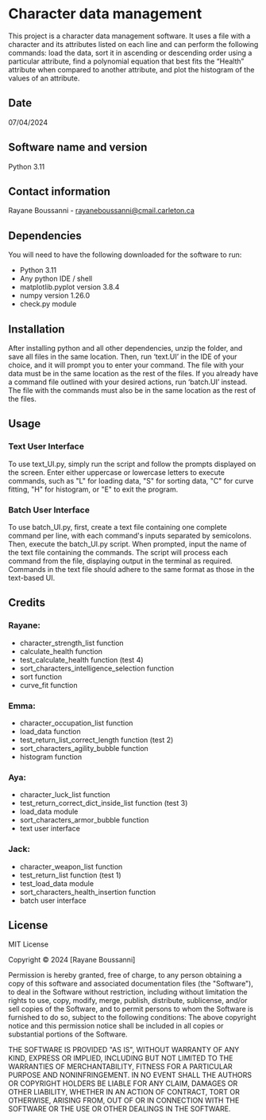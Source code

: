 # **Character data management**
This project is a character data management software. It uses a file with a character and its attributes listed on each line and can perform the following commands: load the data, sort it in ascending or descending order using a particular attribute, find a polynomial equation that best fits the “Health” attribute when compared to another attribute, and plot the histogram of the values of an attribute.

## Date
07/04/2024

## Software name and version
Python 3.11

## Contact information
Rayane Boussanni - rayaneboussanni@cmail.carleton.ca

## Dependencies
You will need to have the following downloaded for the software to run:
-	Python 3.11
-	Any python IDE / shell
-	matplotlib.pyplot version 3.8.4
-	numpy version 1.26.0
-	check.py module

## Installation
After installing python and all other dependencies, unzip the folder, and save all files in the same location. Then, run ‘text.UI’ in the IDE of your choice, and it will prompt you to enter your command. The file with your data must be in the same location as the rest of the files. If you already have a command file outlined with your desired actions, run ‘batch.UI’ instead. The file with the commands must also be in the same location as the rest of the files.

## Usage

### Text User Interface
To use text_UI.py, simply run the script and follow the prompts displayed on the screen. Enter either uppercase or lowercase letters to execute commands, such as "L" for loading data, "S" for sorting data, "C" for curve fitting, "H" for histogram, or "E" to exit the program.

### Batch User Interface
To use batch_UI.py, first, create a text file containing one complete command per line, with each command's inputs separated by semicolons. Then, execute the batch_UI.py script. When prompted, input the name of the text file containing the commands. The script will process each command from the file, displaying output in the terminal as required. Commands in the text file should adhere to the same format as those in the text-based UI.

## Credits

### Rayane:
-	character_strength_list function
-	calculate_health function
-	test_calculate_health function (test 4)
-	sort_characters_intelligence_selection function
-	sort function
-	curve_fit function

### Emma:
-	character_occupation_list function
-	load_data function
-	test_return_list_correct_length function (test 2)
-	sort_characters_agility_bubble function
-	histogram function

### Aya:
-	character_luck_list function
-	test_return_correct_dict_inside_list function (test 3)
-	load_data module
-	sort_characters_armor_bubble function
-	text user interface

### Jack:
-	character_weapon_list function
-	test_return_list function (test 1)
-	test_load_data module
-	sort_characters_health_insertion function
-	batch user interface

## License
MIT License

Copyright © 2024 [Rayane Boussanni]

Permission is hereby granted, free of charge, to any person obtaining a copy of this software and associated documentation files (the "Software"), to deal in the Software without restriction, including without limitation the rights to use, copy, modify, merge, publish, distribute, sublicense, and/or sell copies of the Software, and to permit persons to whom the Software is furnished to do so, subject to the following conditions:
The above copyright notice and this permission notice shall be included in all copies or substantial portions of the Software.

THE SOFTWARE IS PROVIDED "AS IS", WITHOUT WARRANTY OF ANY KIND, EXPRESS OR
IMPLIED, INCLUDING BUT NOT LIMITED TO THE WARRANTIES OF MERCHANTABILITY,
FITNESS FOR A PARTICULAR PURPOSE AND NONINFRINGEMENT. IN NO EVENT SHALL THE AUTHORS OR COPYRIGHT HOLDERS BE LIABLE FOR ANY CLAIM, DAMAGES OR OTHER LIABILITY, WHETHER IN AN ACTION OF CONTRACT, TORT OR OTHERWISE, ARISING FROM, OUT OF OR IN CONNECTION WITH THE SOFTWARE OR THE USE OR OTHER DEALINGS IN THE SOFTWARE.
